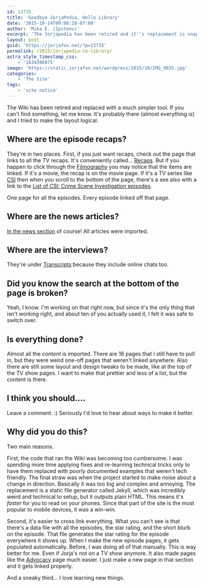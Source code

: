 ```yaml
---
id: 13735
title: 'Goodbye JorjaPedia, Hello Library'
date: '2015-10-14T09:00:28-07:00'
author: 'Mika E. (Ipstenu)'
excerpt: 'The Jorjapedia has been retired and it''s replacement is snappier and snazzier. In a super simple kind of way.'
layout: post
guid: 'https://jorjafox.net/?p=13735'
permalink: /2015/jorjapedia-to-library/
astra_style_timestamp_css:
    - '1634396875'
image: 'https://static.jorjafox.net/wordpress/2015/10/IMG_9035.jpg'
categories:
    - 'The Site'
tags:
    - 'site notice'
---
```


The Wiki has been retired and replaced with a much simpler tool. If you can't find something, let me know. It's probably there (almost everything is) and I tried to make the layout logical.

<h2>Where are the episode recaps?</h2>

They're in two places. First, if you just want recaps, check out the page that links to all the TV recaps. It's conveniently called... <a href="https://jorjafox.net/library/recaps/">Recaps</a>. But if you happen to click through the <a href="https://jorjafox.net/library/filmography/">Filmography</a> you may notice that the items are linked. If it's a movie, the recap is on the movie page. If it's a TV series like <a href="https://jorjafox.net/library/actor/csi/">CSI</a> then when you scroll to the bottom of the page, there's a see also with a link to the <a href="https://jorjafox.net/library/actor/csi-episodes/">List of CSI: Crime Scene Investigation episodes</a>.

One page for all the episodes. Every episode linked off that page.

<h2>Where are the news articles?</h2>

<a href="https://jorjafox.net/library/news/">In the news section</a> of course! All articles were imported.

<h2>Where are the interviews?</h2>

They're under <a href="https://jorjafox.net/library/transcript/">Transcripts</a> because they include online chats too.

<h2>Did you know the search at the bottom of the page is broken?</h2>

Yeah, I know. I'm working on that right now, but since it's the only thing that isn't working right, and about ten of you actually used it, I felt it was safe to switch over.

<h2>Is everything done?</h2>

Almost all the <em>content</em> is imported. There are 16 pages that I still have to pull in, but they were weird one-off pages that weren't linked anywhere. Also there are still some layout and design tweaks to be made, like at the top of the TV show pages. I want to make that prettier and less of a list, but the content is there.

<h2>I think you should....</h2>

Leave a comment. :) Seriously I'd love to hear about ways to make it better.

<h2>Why did you do this?</h2>

Two main reasons.

First, the code that ran the Wiki was becoming too cumbersome. I was spending more time applying fixes and re-learning technical tricks only to have them replaced with poorly documented examples that weren't tech friendly. The final straw was when the project started to make noise about a change in direction. Basically it was too big and complex and annoying. The replacement is a static file generator called Jekyll, which was incredibly weird and technical to setup, but it outputs plain HTML. This means it's <i>faster</i> for you to read on your phones. Since that part of the site is the most popular to mobile devices, it was a win-win.

Second, it's easier to cross link everything. What you can't see is that there's a data file with all the episodes, the star rating, and the short blurb on the episode. That file generates the star rating for the episode everywhere it shows up. When I make the new episode pages, it gets populated automatically. Before, I was doing all of that manually. This is way better for me. Even if Jorja's not on a TV show anymore. It also made pages like the <a href="https://jorjafox.net/library/advocacy/">Advocacy</a> page much easier. I just make a new page in that section and it gets linked properly.

And a sneaky third... I love learning new things.